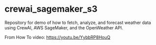 # crewai_sagemaker_s3
Repository for demo of how to fetch, analyze, and forecast weather data using CrewAI, AWS SageMaker, and the OpenWeather API. 

From How To video: https://youtu.be/YybbRP8HouQ
